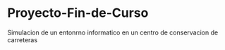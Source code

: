 # Proyecto-Fin-de-Curso
Simulacion de un entonrno informatico en un centro de conservacion de carreteras
